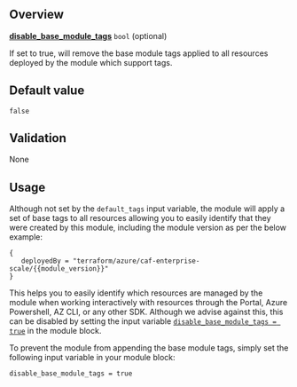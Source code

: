 <!-- markdownlint-disable first-line-h1 -->
## Overview

[**disable_base_module_tags**](#overview) `bool` (optional)

If set to true, will remove the base module tags applied to all resources deployed by the module which support tags.

## Default value

`false`

## Validation

None

## Usage

Although not set by the `default_tags` input variable, the module will apply a set of base tags to all resources allowing you to easily identify that they were created by this module, including the module version as per the below example:

```hcl
{
   deployedBy = "terraform/azure/caf-enterprise-scale/{{module_version}}"
}
```

This helps you to easily identify which resources are managed by the module when working interactively with resources through the Portal, Azure Powershell, AZ CLI, or any other SDK.
Although we advise against this, this can be disabled by setting the input variable [`disable_base_module_tags = true`][disable_base_module_tags] in the module block.

To prevent the module from appending the base module tags, simply set the following input variable in your module block:

```hcl
disable_base_module_tags = true
```

[//]: # "************************"
[//]: # "INSERT LINK LABELS BELOW"
[//]: # "************************"

[this_page]: # "Link for the current page."

[msdocs_azure_tag_support]:     https://docs.microsoft.com/azure/azure-resource-manager/management/tag-support "Tag support for Azure resources"
[msdocs_azure_tag_limitations]: https://docs.microsoft.com/azure/azure-resource-manager/management/tag-resources?tabs=json#limitations "Use tags to organize your Azure resources and management hierarchy #Limitations"

[disable_base_module_tags]: ./%5BVariables%5D-disable_base_module_tags "Instructions for how to use the disable_base_module_tags variable."
